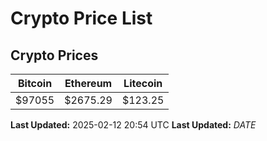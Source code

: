 # Crypto Price List

## Crypto Prices
| Bitcoin | Ethereum | Litecoin |
| ------- | -------- | -------- |
| $97055 | $2675.29 | $123.25 |
**Last Updated:** 2025-02-12 20:54 UTC
**Last Updated:** $DATE$
